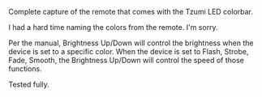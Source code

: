 Complete capture of the remote that comes with the Tzumi LED colorbar.  

I had a hard time naming the colors from the remote. I'm sorry.

Per the manual, Brightness Up/Down will control the brightness when the device is set to a specific color. When the device is set to Flash, Strobe, Fade, Smooth, the Brightness Up/Down will control the speed of those functions.

Tested fully.
